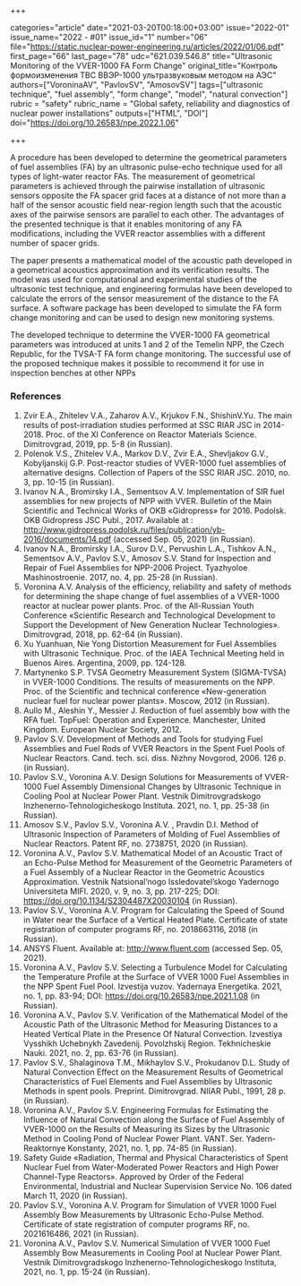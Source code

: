 +++

categories="article"
date="2021-03-20T00:18:00+03:00"
issue="2022-01"
issue_name="2022 - #01"
issue_id="1"
number="06"
file="https://static.nuclear-power-engineering.ru/articles/2022/01/06.pdf"
first_page="66"
last_page="78"
udc="621.039.546.8"
title="Ultrasonic Monitoring of the VVER-1000 FA Form Change"
original_title="Контроль формоизменения ТВС ВВЭР-1000 ультразвуковым методом на АЭС"
authors=["VoroninaAV", "PavlovSV", "AmosovSV"]
tags=["ultrasonic technique", "fuel assembly", "form change", "model", "natural convection"]
rubric = "safety"
rubric_name = "Global safety, reliability and diagnostics of nuclear power installations"
outputs=["HTML", "DOI"]
doi="https://doi.org/10.26583/npe.2022.1.06"

+++

A procedure has been developed to determine the geometrical parameters of fuel assemblies (FA) by an ultrasonic pulse-echo technique used for all types of light-water reactor FAs. The measurement of geometrical parameters is achieved through the pairwise installation of ultrasonic sensors opposite the FA spacer grid faces at a distance of not more than a half of the sensor acoustic field near-region length such that the acoustic axes of the pairwise sensors are parallel to each other. The advantages of the presented technique is that it enables monitoring of any FA modifications, including the VVER reactor assemblies with a different number of spacer grids.

The paper presents a mathematical model of the acoustic path developed in a geometrical acoustics approximation and its verification results. The model was used for computational and experimental studies of the ultrasonic test technique, and engineering formulas have been developed to calculate the errors of the sensor measurement of the distance to the FA surface. A software package has been developed to simulate the FA form change monitoring and can be used to design new monitoring systems.

The developed technique to determine the VVER-1000 FA geometrical parameters was introduced at units 1 and 2 of the Temelin NPP, the Czech Republic, for the TVSA-T FA form change monitoring. The successful use of the proposed technique makes it possible to recommend it for use in inspection benches at other NPPs

### References

1. Zvir E.A., Zhitelev V.A., Zaharov A.V., Krjukov F.N., ShishinV.Yu. The main results of post-irradiation studies performed at SSC RIAR JSC in 2014-2018. Proc. of the XI Conference on Reactor Materials Science. Dimitrovgrad, 2019, pp. 5-8 (in Russian).
2. Polenok V.S., Zhitelev V.A., Markov D.V., Zvir E.A., Shevljakov G.V., Kobyljanskij G.P. Post-reactor studies of VVER-1000 fuel assemblies of alternative designs. Collection of Papers of the SSC RIAR JSC. 2010, no. 3, pp. 10-15 (in Russian).
3. Ivanov N.A., Bromirsky I.A., Sementsov A.V. Implementation of SIR fuel assemblies for new projects of NPP with VVER. Bulletin of the Main Scientific and Technical Works of OKB «Gidropress» for 2016. Podolsk. OKB Gidropress JSC Publ., 2017. Available at : http://www.gidropress.podolsk.ru/files/publication/yb-2016/documents/14.pdf (accessed Sep. 05, 2021) (in Russian).
4. Ivanov N.A., Bromirsky I.A., Surov D.V., Pervushin L.A., Tishkov A.N., Sementsov A.V., Pavlov S.V., Amosov S.V. Stand for Inspection and Repair of Fuel Assemblies for NPP-2006 Project. Tyazhyoloe Mashinostroenie. 2017, no. 4, pp. 25-28 (in Russian).
5. Voronina A.V. Analysis of the efficiency, reliability and safety of methods for determining the shape change of fuel assemblies of a VVER-1000 reactor at nuclear power plants. Proc. of the All-Russian Youth Conference «Scientific Research and Technological Development to Support the Development of New Generation Nuclear Technologies». Dimitrovgrad, 2018, pp. 62-64 (in Russian).
6. Xu Yuanhuan, Nie Yong Distortion Measurement for Fuel Assemblies with Ultrasonic Technique. Proc. of the IAEA Technical Meeting held in Buenos Aires. Argentina, 2009, pp. 124-128.
7. Martynenko S.P. TVSA Geometry Measurement System (SIGMA-TVSA) in VVER-1000 Conditions. The results of measurements on the NPP. Proc. of the Scientific and technical conference «New-generation nuclear fuel for nuclear power plants». Moscow, 2012 (in Russian).
8. Aullo M., Aleshin Y., Messier J. Reduction of fuel assembly bow with the RFA fuel. TopFuel: Operation and Experience. Manchester, United Kingdom. European Nuclear Society, 2012.
9. Pavlov S.V. Development of Methods and Tools for studying Fuel Assemblies and Fuel Rods of VVER Reactors in the Spent Fuel Pools of Nuclear Reactors. Cand. tech. sci. diss. Nizhny Novgorod, 2006. 126 p. (in Russian).
10. Pavlov S.V., Voronina A.V. Design Solutions for Measurements of VVER-1000 Fuel Assembly Dimensional Changes by Ultrasonic Technique in Cooling Pool at Nuclear Power Plant. Vestnik Dimitrovgradskogo Inzhenerno-Tehnologicheskogo Instituta. 2021, no. 1, pp. 25-38 (in Russian).
11. Amosov S.V., Pavlov S.V., Voronina A.V. , Pravdin D.I. Method of Ultrasonic Inspection of Parameters of Molding of Fuel Assemblies of Nuclear Reactors. Patent RF, no. 2738751, 2020 (in Russian).
12. Voronina A.V., Pavlov S.V. Mathematical Model of an Acoustic Tract of an Echo-Pulse Method for Measurement of the Geometric Parameters of a Fuel Assembly of a Nuclear Reactor in the Geometric Acoustics Approximation. Vestnik Natsional’nogo Issledovatel’skogo Yadernogo Universiteta MIFI. 2020, v. 9, no. 3, pp. 217-225; DOI: https://doi.org/10.1134/S2304487X20030104 (in Russian).
13. Pavlov S.V., Voronina A.V. Program for Calculating the Speed of Sound in Water near the Surface of a Vertical Heated Plate. Certificate of state registration of computer programs RF, no. 2018663116, 2018 (in Russian).
14. ANSYS Fluent. Available at: http://www.fluent.com (accessed Sep. 05, 2021).
15. Voronina A.V., Pavlov S.V. Selecting a Turbulence Model for Calculating the Temperature Profile at the Surface of VVER 1000 Fuel Assemblies in the NPP Spent Fuel Pool. Izvestija vuzov. Yadernaya Energetika. 2021, no. 1, pp. 83-94; DOI: https://doi.org/10.26583/npe.2021.1.08 (in Russian).
16. Voronina A.V., Pavlov S.V. Verification of the Mathematical Model of the Acoustic Path of the Ultrasonic Method for Measuring Distances to a Heated Vertical Plate in the Presence Of Natural Convection. Izvestiya Vysshikh Uchebnykh Zavedenij. Povolzhskij Region. Tekhnicheskie Nauki. 2021, no. 2, pp. 63-76 (in Russian).
17. Pavlov S.V., Shalaginova T.M., Mikhaylov S.V., Prokudanov D.L. Study of Natural Convection Effect on the Measurement Results of Geometrical Characteristics of Fuel Elements and Fuel Assemblies by Ultrasonic Methods in spent pools. Preprint. Dimitrovgrad. NIIAR Publ., 1991, 28 p. (in Russian).
18. Voronina A.V., Pavlov S.V. Engineering Formulas for Estimating the Influence of Natural Convection along the Surface of Fuel Assembly of VVER-1000 on the Results of Measuring its Sizes by the Ultrasonic Method in Cooling Pond of Nuclear Power Plant. VANT. Ser. Yadern-Reaktornye Konstanty, 2021, no. 1, pp. 74-85 (in Russian).
19. Safety Guide «Radiation, Thermal and Physical Characteristics of Spent Nuclear Fuel from Water-Moderated Power Reactors and High Power Channel-Type Reactors». Approved by Order of the Federal Environmental, Industrial and Nuclear Supervision Service No. 106 dated March 11, 2020 (in Russian).
20. Pavlov S.V., Voronina A.V. Program for Simulation of VVER 1000 Fuel Assembly Bow Measurements by Ultrasonic Echo-Pulse Method. Certificate of state registration of computer programs RF, no. 2021616486, 2021 (in Russian).
21. Voronina A.V., Pavlov S.V. Numerical Simulation of VVER 1000 Fuel Assembly Bow Measurements in Cooling Pool at Nuclear Power Plant. Vestnik Dimitrovgradskogo Inzhenerno-Tehnologicheskogo Instituta, 2021, no. 1, pp. 15-24 (in Russian).